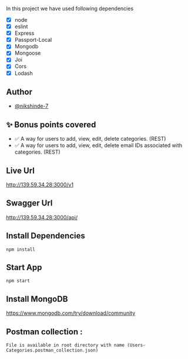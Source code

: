 In this project we have used following dependencies

- [x] node
- [x] eslint
- [x] Express
- [x] Passport-Local
- [x] Mongodb 
- [x] Mongoose
- [x] Joi
- [x] Cors
- [x] Lodash

## Author

- [@nikshinde-7](https://www.github.com/nikshinde-7)

## ✨ Bonus points covered

- ✅ A way for users to add, view, edit, delete categories. (REST) 
- ✅ A way for users to add, view, edit, delete email IDs associated with categories. (REST) 


## Live Url
http://139.59.34.28:3000/v1

## Swagger Url
http://139.59.34.28:3000/api/

## Install Dependencies

```
npm install
```
## Start App

```
npm start
```

## Install MongoDB
https://www.mongodb.com/try/download/community

## Postman collection :

```
File is available in root directory with name (Users-Categories.postman_collection.json)
```
